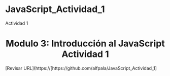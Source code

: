 # JavaScript_Actividad_1
Actividad 1
<h1 align="center"> Modulo 3: Introducción al JavaScript Actividad 1</h1>
[Revisar URL](https://[https://github.com/alfpala/JavaScript_Actividad_1]
